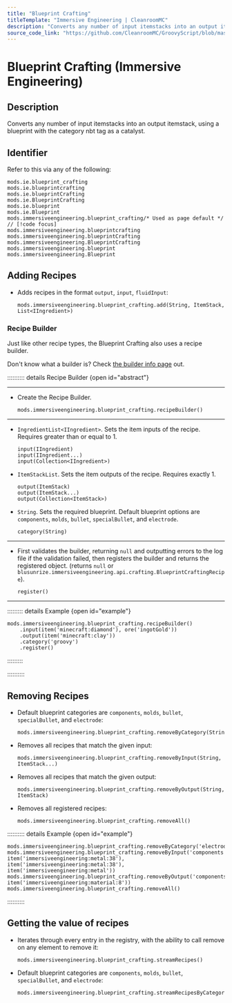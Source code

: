 ```yaml
---
title: "Blueprint Crafting"
titleTemplate: "Immersive Engineering | CleanroomMC"
description: "Converts any number of input itemstacks into an output itemstack, using a blueprint with the category nbt tag as a catalyst."
source_code_link: "https://github.com/CleanroomMC/GroovyScript/blob/master/src/main/java/com/cleanroommc/groovyscript/compat/mods/immersiveengineering/BlueprintCrafting.java"
---
```


# Blueprint Crafting (Immersive Engineering)

## Description

Converts any number of input itemstacks into an output itemstack, using a blueprint with the category nbt tag as a catalyst.

## Identifier

Refer to this via any of the following:

```groovy:no-line-numbers {7}
mods.ie.blueprint_crafting
mods.ie.blueprintcrafting
mods.ie.blueprintCrafting
mods.ie.BlueprintCrafting
mods.ie.blueprint
mods.ie.Blueprint
mods.immersiveengineering.blueprint_crafting/* Used as page default */ // [!code focus]
mods.immersiveengineering.blueprintcrafting
mods.immersiveengineering.blueprintCrafting
mods.immersiveengineering.BlueprintCrafting
mods.immersiveengineering.blueprint
mods.immersiveengineering.Blueprint
```


## Adding Recipes

- Adds recipes in the format `output`, `input`, `fluidInput`:

    ```groovy:no-line-numbers
    mods.immersiveengineering.blueprint_crafting.add(String, ItemStack, List<IIngredient>)
    ```


### Recipe Builder

Just like other recipe types, the Blueprint Crafting also uses a recipe builder.

Don't know what a builder is? Check [the builder info page](../../getting_started/builder.md) out.

:::::::::: details Recipe Builder {open id="abstract"}

---

- Create the Recipe Builder.

    ```groovy:no-line-numbers
    mods.immersiveengineering.blueprint_crafting.recipeBuilder()
    ```

---

- `IngredientList<IIngredient>`. Sets the item inputs of the recipe. Requires greater than or equal to 1.

    ```groovy:no-line-numbers
    input(IIngredient)
    input(IIngredient...)
    input(Collection<IIngredient>)
    ```

- `ItemStackList`. Sets the item outputs of the recipe. Requires exactly 1.

    ```groovy:no-line-numbers
    output(ItemStack)
    output(ItemStack...)
    output(Collection<ItemStack>)
    ```

- `String`. Sets the required blueprint. Default blueprint options are `components`, `molds`, `bullet`, `specialBullet`, and `electrode`.

    ```groovy:no-line-numbers
    category(String)
    ```

---

- First validates the builder, returning `null` and outputting errors to the log file if the validation failed, then registers the builder and returns the registered object. (returns `null` or `blusunrize.immersiveengineering.api.crafting.BlueprintCraftingRecipe`).

    ```groovy:no-line-numbers
    register()
    ```

---

::::::::: details Example {open id="example"}
```groovy:no-line-numbers
mods.immersiveengineering.blueprint_crafting.recipeBuilder()
    .input(item('minecraft:diamond'), ore('ingotGold'))
    .output(item('minecraft:clay'))
    .category('groovy')
    .register()
```

:::::::::

::::::::::

## Removing Recipes

- Default blueprint categories are `components`, `molds`, `bullet`, `specialBullet`, and `electrode`:

    ```groovy:no-line-numbers
    mods.immersiveengineering.blueprint_crafting.removeByCategory(String)
    ```

- Removes all recipes that match the given input:

    ```groovy:no-line-numbers
    mods.immersiveengineering.blueprint_crafting.removeByInput(String, ItemStack...)
    ```

- Removes all recipes that match the given output:

    ```groovy:no-line-numbers
    mods.immersiveengineering.blueprint_crafting.removeByOutput(String, ItemStack)
    ```

- Removes all registered recipes:

    ```groovy:no-line-numbers
    mods.immersiveengineering.blueprint_crafting.removeAll()
    ```

:::::::::: details Example {open id="example"}
```groovy:no-line-numbers
mods.immersiveengineering.blueprint_crafting.removeByCategory('electrode')
mods.immersiveengineering.blueprint_crafting.removeByInput('components', item('immersiveengineering:metal:38'), item('immersiveengineering:metal:38'), item('immersiveengineering:metal'))
mods.immersiveengineering.blueprint_crafting.removeByOutput('components', item('immersiveengineering:material:8'))
mods.immersiveengineering.blueprint_crafting.removeAll()
```

::::::::::

## Getting the value of recipes

- Iterates through every entry in the registry, with the ability to call remove on any element to remove it:

    ```groovy:no-line-numbers
    mods.immersiveengineering.blueprint_crafting.streamRecipes()
    ```

- Default blueprint categories are `components`, `molds`, `bullet`, `specialBullet`, and `electrode`:

    ```groovy:no-line-numbers
    mods.immersiveengineering.blueprint_crafting.streamRecipesByCategory(String)
    ```
